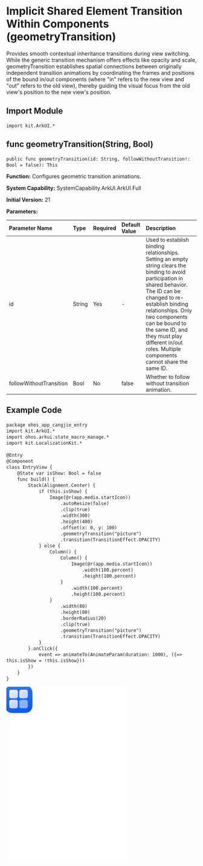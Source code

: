 # Implicit Shared Element Transition Within Components (geometryTransition)

Provides smooth contextual inheritance transitions during view switching. While the generic transition mechanism offers effects like opacity and scale, geometryTransition establishes spatial connections between originally independent transition animations by coordinating the frames and positions of the bound in/out components (where "in" refers to the new view and "out" refers to the old view), thereby guiding the visual focus from the old view's position to the new view's position.

## Import Module

```cangjie
import kit.ArkUI.*
```

## func geometryTransition(String, Bool)

```cangjie
public func geometryTransition(id: String, followWithoutTransition!: Bool = false): This
```

**Function:** Configures geometric transition animations.

**System Capability:** SystemCapability.ArkUI.ArkUI.Full

**Initial Version:** 21

**Parameters:**

| Parameter Name | Type | Required | Default Value | Description |
|:---|:---|:---|:---|:---|
| id | String | Yes | - | Used to establish binding relationships. Setting an empty string clears the binding to avoid participation in shared behavior. The ID can be changed to re-establish binding relationships. Only two components can be bound to the same ID, and they must play different in/out roles. Multiple components cannot share the same ID. |
| followWithoutTransition | Bool | No | false | Whether to follow without transition animation. |

## Example Code

<!-- run -->

```cangjie
package ohos_app_cangjie_entry
import kit.ArkUI.*
import ohos.arkui.state_macro_manage.*
import kit.LocalizationKit.*

@Entry
@Component
class EntryView {
    @State var isShow: Bool = false
    func build() {
        Stack(Alignment.Center) {
            if (this.isShow) {
                Image(@r(app.media.startIcon))
                    .autoResize(false)
                    .clip(true)
                    .width(300)
                    .height(400)
                    .offset(x: 0, y: 100)
                    .geometryTransition("picture")
                    .transition(TransitionEffect.OPACITY)
            } else {
                Column() {
                    Column() {
                        Image(@r(app.media.startIcon))
                            .width(100.percent)
                            .height(100.percent)
                    }
                        .width(100.percent)
                        .height(100.percent)
                }
                    .width(80)
                    .height(80)
                    .borderRadius(20)
                    .clip(true)
                    .geometryTransition("picture")
                    .transition(TransitionEffect.OPACITY)
            }
        }.onClick({
            event => animateTo(AnimateParam(duration: 1000), ({=> this.isShow = !this.isShow}))
        })
    }
}
```

![geometrytransition](figures/geometrytransition.gif)